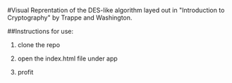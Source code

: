 #Visual Reprentation of the DES-like algorithm layed out in "Introduction to Cryptography" by Trappe and Washington.

##Instructions for use:

1. clone the repo

1. open the index.html file under app

1. profit

